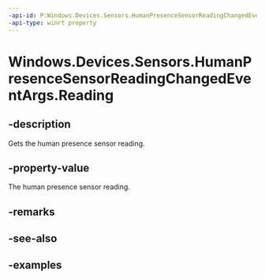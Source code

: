 ```yaml
---
-api-id: P:Windows.Devices.Sensors.HumanPresenceSensorReadingChangedEventArgs.Reading
-api-type: winrt property
---
```


# Windows.Devices.Sensors.HumanPresenceSensorReadingChangedEventArgs.Reading

<!--
public Windows.Devices.Sensors.HumanPresenceSensorReading Reading { get; }
-->

## -description

Gets the human presence sensor reading.

## -property-value

The human presence sensor reading.

## -remarks

## -see-also

## -examples
